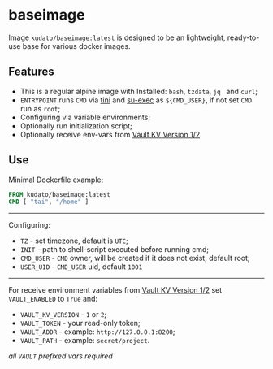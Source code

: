 # baseimage

Image ```kudato/baseimage:latest``` is designed to be an lightweight, ready-to-use base for various docker images.

## Features

- This is a regular alpine image with Installed: ```bash```, ```tzdata```, ```jq ```  and ```curl```;
- ```ENTRYPOINT``` runs ```CMD``` via [tini](https://github.com/krallin/tini) and [su-exec](https://github.com/ncopa/su-exec) as ```${CMD_USER}```, if not set ```CMD``` run as ```root```;
- Configuring via variable environments;
- Optionally run initialization script;
- Optionally receive env-vars from [Vault KV Version 1/2](https://www.vaultproject.io/docs/secrets/kv/index.html).

## Use

Minimal Dockerfile example:
```dockerfile
FROM kudato/baseimage:latest
CMD [ "tai", "/home" ]
```

-----

Сonfiguring:
- ```TZ``` - set timezone, default is ```UTC```;
- ```INIT``` - path to shell-script executed before running cmd;
- ```CMD_USER``` - ```CMD``` owner, will be created if it does not exist, default root;
- ```USER_UID``` - ```CMD_USER``` uid, default ```1001```

-----

For receive environment variables from [Vault KV Version 1/2](https://www.vaultproject.io/docs/secrets/kv/index.html) set ```VAULT_ENABLED``` to ```True``` and:

- ```VAULT_KV_VERSION``` - ```1``` or ```2```;
- ```VAULT_TOKEN``` - your read-only token;
- ```VAULT_ADDR``` - example: ```http://127.0.0.1:8200```;
- ```VAULT_PATH``` - example: ```secret/project```.

_all ```VAULT``` prefixed vars required_
